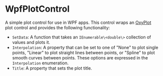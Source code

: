﻿# WpfPlotControl

A simple plot control for use in WPF apps.
This control wraps an [OxyPlot](https://oxyplot.readthedocs.io/) plot control
and provides the following functionality:

* `SetData`: A function that takes an `IEnumerable\<double\>` collection of values and plots it.
* `Interpolation`: A property that can be set to one of "None" to plot single points, "Linear" to 
plot straight lines between points, or "Spline" to plot smooth curves between points. These options
are expressed in the `Interpolation` enumeration.
* `Title`: A property that sets the plot title.